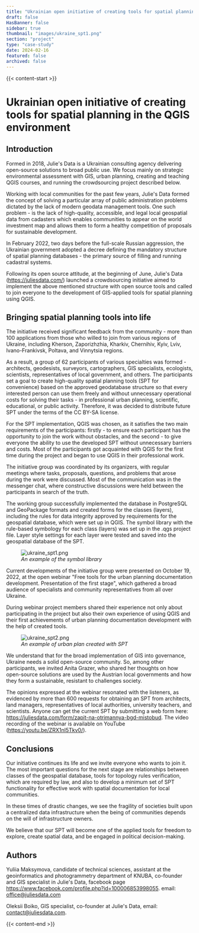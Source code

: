 ```yaml
---
title: "Ukrainian open initiative of creating tools for spatial planning in the QGIS environment"
draft: false
HasBanner: false
sidebar: true
thumbnail: "images/ukraine_spt1.png"
section: "project"
type: "case-study"
date: 2024-02-16
featured: false
archived: false
---
```

{{< content-start >}}

# Ukrainian open initiative of creating tools for spatial planning in the QGIS environment

## Introduction

Formed in 2018, Julie\'s Data is a Ukrainian consulting agency delivering open-source solutions to broad public use. We focus mainly on strategic environmental assessment with GIS, urban planning, creating and teaching QGIS courses, and running the crowdsourcing project described below.

Working with local communities for the past few years, Julie\'s Data formed the concept of solving a particular array of public administration problems dictated by the lack of modern geodata management tools. One such problem - is the lack of high-quality, accessible, and legal local geospatial data from cadasters which enables communities to appear on the world investment map and allows them to form a healthy competition of proposals for sustainable development.

In February 2022, two days before the full-scale Russian aggression, the Ukrainian government adopted a decree defining the mandatory structure of spatial planning databases - the primary source of filling and running cadastral systems.

Following its open source attitude, at the beginning of June, Julie\'s Data (<https://juliesdata.com/>) launched a crowdsourcing initiative aimed to implement the above mentioned structure with open source tools and called to join everyone to the development of GIS-applied tools for spatial planning using QGIS.

## Bringing spatial planning tools into life

The initiative received significant feedback from the community - more than 100 applications from those who willed to join from various regions of Ukraine, including Kherson, Zaporizhzhia, Kharkiv, Chernihiv, Kyiv, Lviv, Ivano-Frankivsk, Poltava, and Vinnytsia regions.

As a result, a group of 62 participants of various specialties was formed - architects, geodesists, surveyors, cartographers, GIS specialists, ecologists, scientists, representatives of local government, and others. The participants set a goal to create high-quality spatial planning tools (SPT for convenience) based on the approved geodatabase structure so that every interested person can use them freely and without unnecessary operational costs for solving their tasks - in professional urban planning, scientific, educational, or public activity. Therefore, it was decided to distribute future SPT under the terms of the CC BY-SA license.

For the SPT implementation, QGIS was chosen, as it satisfies the two main requirements of the participants: firstly - to ensure each participant has the opportunity to join the work without obstacles, and the second - to give everyone the ability to use the developed SPT without unnecessary barriers and costs. Most of the participants got acquainted with QGIS for the first time during the project and began to use QGIS in their professional work.

The initiative group was coordinated by its organizers, with regular meetings where tasks, proposals, questions, and problems that arose during the work were discussed. Most of the communication was in the messenger chat, where constructive discussions were held between the participants in search of the truth.

The working group successfully implemented the database in PostgreSQL and GeoPackage formats and created forms for the classes (layers), including the rules for data integrity approved by requirements for the geospatial database, which were set up in QGIS. The symbol library with the rule-based symbology for each class (layers) was set up in the .qgs project file. Layer style settings for each layer were tested and saved into the geospatial database of the SPT.

<figure>
<img src="../images/ukraine_spt1.png" class="align-left" alt="ukraine_spt1.png" />
<figcaption><em>An example of the symbol library</em></figcaption>
</figure>

Current developments of the initiative group were presented on October 19, 2022, at the open webinar \"Free tools for the urban planning documentation development. Presentation of the first stage\", which gathered a broad audience of specialists and community representatives from all over Ukraine.

During webinar project members shared their experience not only about participating in the project but also their own experience of using QGIS and their first achievements of urban planning documentation development with the help of created tools.

<figure>
<img src="../images/ukraine_spt2.png" class="align-left" alt="ukraine_spt2.png" />
<figcaption><em>An example of urban plan created with SPT</em></figcaption>
</figure>

We understand that for the broad implementation of GIS into governance, Ukraine needs a solid open-source community. So, among other participants, we invited Anita Grazer, who shared her thoughts on how open-source solutions are used by the Austrian local governments and how they form a sustainable, resistant to challenges society.

The opinions expressed at the webinar resonated with the listeners, as evidenced by more than 600 requests for obtaining an SPT from architects, land managers, representatives of local authorities, university teachers, and scientists. Anyone can get the current SPT by submitting a web form here: <https://juliesdata.com/form/zapit-na-otrimannya-bgd-mistobud>. The video recording of the webinar is available on YouTube (<https://youtu.be/ZRX1nI5Tkv0/>).

## Conclusions

Our initiative continues its life and we invite everyone who wants to join it. The most important questions for the next stage are relationships between classes of the geospatial database, tools for topology rules verification, which are required by law, and also to develop a minimum set of SPT functionality for effective work with spatial documentation for local communities.

In these times of drastic changes, we see the fragility of societies built upon a centralized data infrastructure when the being of communities depends on the will of infrastructure owners.

We believe that our SPT will become one of the applied tools for freedom to explore, create spatial data, and be engaged in political decision-making.

## Authors

Yuliia Maksymova, candidate of technical sciences, assistant at the geoinformatics and photogrammetry department of KNUBA, co-founder and GIS specialist in Julie\'s Data, facebook page <https://www.facebook.com/profile.php?id=100006853998055>. email: <office@juliesdata.com>

Oleksii Boiko, GIS specialist, co-founder at Julie\'s Data, email: <contact@juliesdata.com>.

{{< content-end >}}
